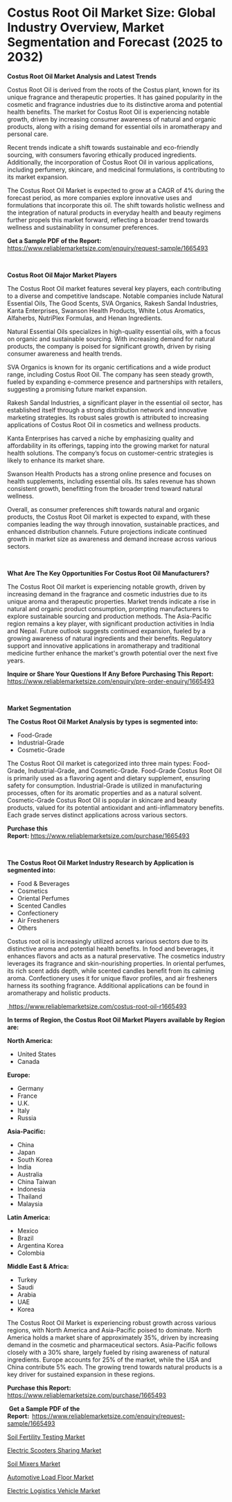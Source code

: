 <p><h1>Costus Root Oil Market Size: Global Industry Overview, Market Segmentation and Forecast (2025 to 2032)</h1></p><p><strong>Costus Root Oil Market Analysis and Latest Trends</strong></p>
<p><p>Costus Root Oil is derived from the roots of the Costus plant, known for its unique fragrance and therapeutic properties. It has gained popularity in the cosmetic and fragrance industries due to its distinctive aroma and potential health benefits. The market for Costus Root Oil is experiencing notable growth, driven by increasing consumer awareness of natural and organic products, along with a rising demand for essential oils in aromatherapy and personal care.</p><p>Recent trends indicate a shift towards sustainable and eco-friendly sourcing, with consumers favoring ethically produced ingredients. Additionally, the incorporation of Costus Root Oil in various applications, including perfumery, skincare, and medicinal formulations, is contributing to its market expansion. </p><p>The Costus Root Oil Market is expected to grow at a CAGR of 4% during the forecast period, as more companies explore innovative uses and formulations that incorporate this oil. The shift towards holistic wellness and the integration of natural products in everyday health and beauty regimens further propels this market forward, reflecting a broader trend towards wellness and sustainability in consumer preferences.</p></p>
<p><strong>Get a Sample PDF of the Report:&nbsp;</strong> <a href="https://www.reliablemarketsize.com/enquiry/request-sample/1665493?utm_campaign=2218&utm_medium=2&utm_source=Github&utm_content=ia&utm_term=06022025&utm_id=costus-root-oil">https://www.reliablemarketsize.com/enquiry/request-sample/1665493</a></p>
<p>&nbsp;</p>
<p><strong>Costus Root Oil Major Market Players</strong></p>
<p><p>The Costus Root Oil market features several key players, each contributing to a diverse and competitive landscape. Notable companies include Natural Essential Oils, The Good Scents, SVA Organics, Rakesh Sandal Industries, Kanta Enterprises, Swanson Health Products, White Lotus Aromatics, Alfaherbs, NutriPlex Formulas, and Henan Ingredients.</p><p>Natural Essential Oils specializes in high-quality essential oils, with a focus on organic and sustainable sourcing. With increasing demand for natural products, the company is poised for significant growth, driven by rising consumer awareness and health trends. </p><p>SVA Organics is known for its organic certifications and a wide product range, including Costus Root Oil. The company has seen steady growth, fueled by expanding e-commerce presence and partnerships with retailers, suggesting a promising future market expansion.</p><p>Rakesh Sandal Industries, a significant player in the essential oil sector, has established itself through a strong distribution network and innovative marketing strategies. Its robust sales growth is attributed to increasing applications of Costus Root Oil in cosmetics and wellness products.</p><p>Kanta Enterprises has carved a niche by emphasizing quality and affordability in its offerings, tapping into the growing market for natural health solutions. The company’s focus on customer-centric strategies is likely to enhance its market share.</p><p>Swanson Health Products has a strong online presence and focuses on health supplements, including essential oils. Its sales revenue has shown consistent growth, benefitting from the broader trend toward natural wellness.</p><p>Overall, as consumer preferences shift towards natural and organic products, the Costus Root Oil market is expected to expand, with these companies leading the way through innovation, sustainable practices, and enhanced distribution channels. Future projections indicate continued growth in market size as awareness and demand increase across various sectors.</p></p>
<p>&nbsp;</p>
<p><strong>What Are The Key Opportunities For Costus Root Oil Manufacturers?</strong></p>
<p><p>The Costus Root Oil market is experiencing notable growth, driven by increasing demand in the fragrance and cosmetic industries due to its unique aroma and therapeutic properties. Market trends indicate a rise in natural and organic product consumption, prompting manufacturers to explore sustainable sourcing and production methods. The Asia-Pacific region remains a key player, with significant production activities in India and Nepal. Future outlook suggests continued expansion, fueled by a growing awareness of natural ingredients and their benefits. Regulatory support and innovative applications in aromatherapy and traditional medicine further enhance the market's growth potential over the next five years.</p></p>
<p><strong>Inquire or Share Your Questions If Any Before Purchasing This Report:</strong> <a href="https://www.reliablemarketsize.com/enquiry/pre-order-enquiry/1665493?utm_campaign=2218&utm_medium=2&utm_source=Github&utm_content=ia&utm_term=06022025&utm_id=costus-root-oil">https://www.reliablemarketsize.com/enquiry/pre-order-enquiry/1665493</a></p>
<p>&nbsp;</p>
<p><strong>Market Segmentation</strong></p>
<p><strong>The Costus Root Oil Market Analysis by types is segmented into:</strong></p>
<p><ul><li>Food-Grade</li><li>Industrial-Grade</li><li>Cosmetic-Grade</li></ul></p>
<p><p>The Costus Root Oil market is categorized into three main types: Food-Grade, Industrial-Grade, and Cosmetic-Grade. Food-Grade Costus Root Oil is primarily used as a flavoring agent and dietary supplement, ensuring safety for consumption. Industrial-Grade is utilized in manufacturing processes, often for its aromatic properties and as a natural solvent. Cosmetic-Grade Costus Root Oil is popular in skincare and beauty products, valued for its potential antioxidant and anti-inflammatory benefits. Each grade serves distinct applications across various sectors.</p></p>
<p><strong>Purchase this Report:&nbsp;</strong><a href="https://www.reliablemarketsize.com/purchase/1665493?utm_campaign=2218&utm_medium=2&utm_source=Github&utm_content=ia&utm_term=06022025&utm_id=costus-root-oil">https://www.reliablemarketsize.com/purchase/1665493</a></p>
<p>&nbsp;</p>
<p><strong>The Costus Root Oil Market Industry Research by Application is segmented into:</strong></p>
<p><ul><li>Food & Beverages</li><li>Cosmetics</li><li>Oriental Perfumes</li><li>Scented Candles</li><li>Confectionery</li><li>Air Fresheners</li><li>Others</li></ul></p>
<p><p>Costus root oil is increasingly utilized across various sectors due to its distinctive aroma and potential health benefits. In food and beverages, it enhances flavors and acts as a natural preservative. The cosmetics industry leverages its fragrance and skin-nourishing properties. In oriental perfumes, its rich scent adds depth, while scented candles benefit from its calming aroma. Confectionery uses it for unique flavor profiles, and air fresheners harness its soothing fragrance. Additional applications can be found in aromatherapy and holistic products.</p></p>
<p><a href="https://www.reliablemarketsize.com/costus-root-oil-r1665493?utm_campaign=2218&utm_medium=2&utm_source=Github&utm_content=ia&utm_term=06022025&utm_id=costus-root-oil">&nbsp;https://www.reliablemarketsize.com/costus-root-oil-r1665493</a></p>
<p><strong>In terms of Region, the Costus Root Oil Market Players available by Region are:</strong></p>
<p>
    <p> <strong> North America: </strong>
        <ul>
            <li>United States</li>
            <li>Canada</li>
        </ul>
        </p> 
    <p> <strong> Europe: </strong>
        <ul>
            <li>Germany</li>
            <li>France</li>
            <li>U.K.</li>
            <li>Italy</li>
            <li>Russia</li>
        </ul>
        </p> 
    <p> <strong> Asia-Pacific: </strong>
        <ul>
            <li>China</li>
            <li>Japan</li>
            <li>South Korea</li>
            <li>India</li>
            <li>Australia</li>
            <li>China Taiwan</li>
            <li>Indonesia</li>
            <li>Thailand</li>
            <li>Malaysia</li>
        </ul>
        </p> 
    <p> <strong> Latin America: </strong>
        <ul>
            <li>Mexico</li>
            <li>Brazil</li>
            <li>Argentina Korea</li>
            <li>Colombia</li>
        </ul>
        </p> 
    <p> <strong> Middle East & Africa: </strong>
        <ul>
            <li>Turkey</li>
            <li>Saudi</li>
            <li>Arabia</li>
            <li>UAE</li>
            <li>Korea</li>
        </ul>
    </p>
    </p>
<p><p>The Costus Root Oil Market is experiencing robust growth across various regions, with North America and Asia-Pacific poised to dominate. North America holds a market share of approximately 35%, driven by increasing demand in the cosmetic and pharmaceutical sectors. Asia-Pacific follows closely with a 30% share, largely fueled by rising awareness of natural ingredients. Europe accounts for 25% of the market, while the USA and China contribute 5% each. The growing trend towards natural products is a key driver for sustained expansion in these regions.</p></p>
<p><strong>Purchase this Report: </strong><a href="https://www.reliablemarketsize.com/purchase/1665493?utm_campaign=2218&utm_medium=2&utm_source=Github&utm_content=ia&utm_term=06022025&utm_id=costus-root-oil">https://www.reliablemarketsize.com/purchase/1665493</a></p>
<p>&nbsp;<strong>Get a Sample PDF of the Report:&nbsp;&nbsp;</strong><a href="https://www.reliablemarketsize.com/enquiry/request-sample/1665493?utm_campaign=2218&utm_medium=2&utm_source=Github&utm_content=ia&utm_term=06022025&utm_id=costus-root-oil">https://www.reliablemarketsize.com/enquiry/request-sample/1665493</a></p>
<p><strong></strong></p>
<p><p><a href="https://www.linkedin.com/pulse/soil-fertility-testing-market-analysis-from-2025-2032-projected-vb5ac?utm_campaign=2218&utm_medium=2&utm_source=Github&utm_content=ia&utm_term=06022025&utm_id=costus-root-oil">Soil Fertility Testing Market</a></p><p><a href="https://www.linkedin.com/pulse/detailed-report-thesize-dynamics-expected-growth-68-cagrof-electric-jhsxc?utm_campaign=2218&utm_medium=2&utm_source=Github&utm_content=ia&utm_term=06022025&utm_id=costus-root-oil">Electric Scooters Sharing Market</a></p><p><a href="https://www.linkedin.com/pulse/global-soil-mixers-market-size-2025-2032-technology-application-iyctc?utm_campaign=2218&utm_medium=2&utm_source=Github&utm_content=ia&utm_term=06022025&utm_id=costus-root-oil">Soil Mixers Market</a></p><p><a href="https://www.linkedin.com/pulse/automotive-load-floor-industry-report-revenue-forecast-market-uhgzc?utm_campaign=2218&utm_medium=2&utm_source=Github&utm_content=ia&utm_term=06022025&utm_id=costus-root-oil">Automotive Load Floor Market</a></p><p><a href="https://www.linkedin.com/pulse/global-perspectives-electric-logistics-vehicle-market-trends-7kzzc?utm_campaign=2218&utm_medium=2&utm_source=Github&utm_content=ia&utm_term=06022025&utm_id=costus-root-oil">Electric Logistics Vehicle Market</a></p></p>